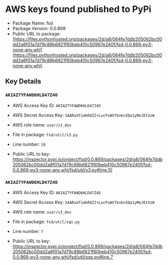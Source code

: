 # AWS keys found published to PyPi

* Package Name: fsd
* Package Version: 0.0.869
* Public URL to package: [https://files.pythonhosted.org/packages/2d/a8/064fe7ddb205062bc00dd2a8f01a7d79c88b6821f60beb410c50967e240f/fsd-0.0.869-py3-none-any.whl](https://files.pythonhosted.org/packages/2d/a8/064fe7ddb205062bc00dd2a8f01a7d79c88b6821f60beb410c50967e240f/fsd-0.0.869-py3-none-any.whl)

## Key Details

### `AKIAZ7YFAWD6HLD47Z4O`

* AWS Access Key ID: `AKIAZ7YFAWD6HLD47Z4O`
* AWS Secret Access Key: `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` 
* AWS role name: `user/s3_dev`
* File in package: `fsd/util/s3.py`
* Line number: `10`

* Public URL to key: https://inspector.pypi.io/project/fsd/0.0.869/packages/2d/a8/064fe7ddb205062bc00dd2a8f01a7d79c88b6821f60beb410c50967e240f/fsd-0.0.869-py3-none-any.whl/fsd/util/s3.py#line.10



### `AKIAZ7YFAWD6HLD47Z4O`

* AWS Access Key ID: `AKIAZ7YFAWD6HLD47Z4O`
* AWS Secret Access Key: `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` 
* AWS role name: `user/s3_dev`
* File in package: `fsd/util/sqs.py`
* Line number: `7`

* Public URL to key: https://inspector.pypi.io/project/fsd/0.0.869/packages/2d/a8/064fe7ddb205062bc00dd2a8f01a7d79c88b6821f60beb410c50967e240f/fsd-0.0.869-py3-none-any.whl/fsd/util/sqs.py#line.7


